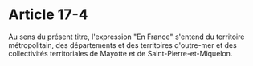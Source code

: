 # Article 17-4

Au sens du présent titre, l'expression "En France" s'entend du territoire métropolitain, des départements et des territoires d'outre-mer et des collectivités territoriales de Mayotte et de Saint-Pierre-et-Miquelon.